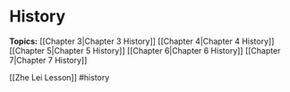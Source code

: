 # History
**Topics:**
[[Chapter 3|Chapter 3 History]]
[[Chapter 4|Chapter 4 History]]
[[Chapter 5|Chapter 5 History]]
[[Chapter 6|Chapter 6 History]]
[[Chapter 7|Chapter 7 History]]

[[Zhe Lei Lesson]]
#history 